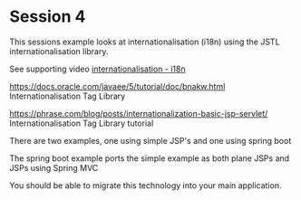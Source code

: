 # Session 4

This sessions example looks at internationalisation (i18n) using the JSTL internationalisation library.

See supporting video [internationalisation - i18n](https://youtu.be/g7JbyMt2sa0)

https://docs.oracle.com/javaee/5/tutorial/doc/bnakw.html  Internationalisation Tag Library

https://phrase.com/blog/posts/internationalization-basic-jsp-servlet/ Internationalisation Tag Library tutorial


There are two examples, one using simple JSP's and one using spring boot

The spring boot example ports the simple example as both plane JSPs and JSPs using Spring MVC

You should be able to migrate this technology into your main application.

